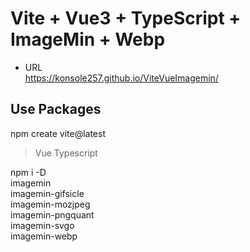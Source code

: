 # Vite + Vue3 + TypeScript + ImageMin + Webp

- URL  
https://konsole257.github.io/ViteVueImagemin/

## Use Packages

npm create vite@latest
>Vue
>Typescript

npm i -D  
imagemin  
imagemin-gifsicle  
imagemin-mozjpeg  
imagemin-pngquant  
imagemin-svgo  
imagemin-webp  